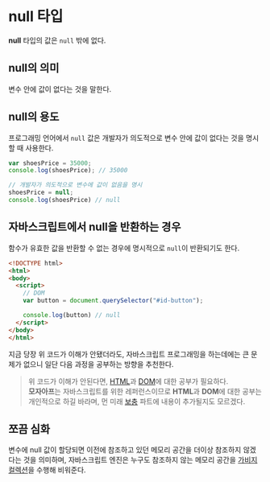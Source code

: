 # null 타입
**null** 타입의 값은 ```null``` 밖에 없다.  

## null의 의미
변수 안에 값이 없다는 것을 말한다.

## null의 용도
프로그래밍 언어에서 ```null``` 값은 개발자가 의도적으로 변수 안에 값이 없다는 것을 명시할 때 사용한다.

```js
var shoesPrice = 35000;
console.log(shoesPrice); // 35000

// 개발자가 의도적으로 변수에 값이 없음을 명시
shoesPrice = null;
console.log(shoesPrice) // null
```

## 자바스크립트에서 null을 반환하는 경우
함수가 유효한 값을 반환할 수 없는 경우에 명시적으로 ```null```이 반환되기도 한다.

```html
<!DOCTYPE html>
<html>
<body>
  <script>
    // DOM
    var button = document.querySelector("#id-button");

    console.log(button) // null
  </script>
</body>
</html>
```

지금 당장 위 코드가 이해가 안됐더라도, 자바스크립트 프로그래밍을 하는데에는 큰 문제가 없으니 일단 다음 과정을 공부하는 방향을 추천한다.

> 위 코드가 이해가 안된다면, [HTML](https://developer.mozilla.org/ko/docs/Learn/HTML)과 [DOM](https://developer.mozilla.org/ko/docs/Web/API/Document_Object_Model/Introduction)에 대한 공부가 필요하다.  
**모자아프**는 자바스크립트를 위한 레퍼런스이므로 **HTML**과 **DOM**에 대한 공부는 개인적으로 하길 바라며, 먼 미래 [보충]() 파트에 내용이 추가될지도 모르겠다.

## 쪼끔 심화
변수에 null 값이 할당되면 이전에 참조하고 있던 메모리 공간을 더이상 참조하지 않겠다는 것을 의미하며, 자바스크립트 엔진은 누구도 참조하지 않는 메모리 공간을 [가비지 컬렉션](https://ko.javascript.info/garbage-collection)을 수행해 비워준다.